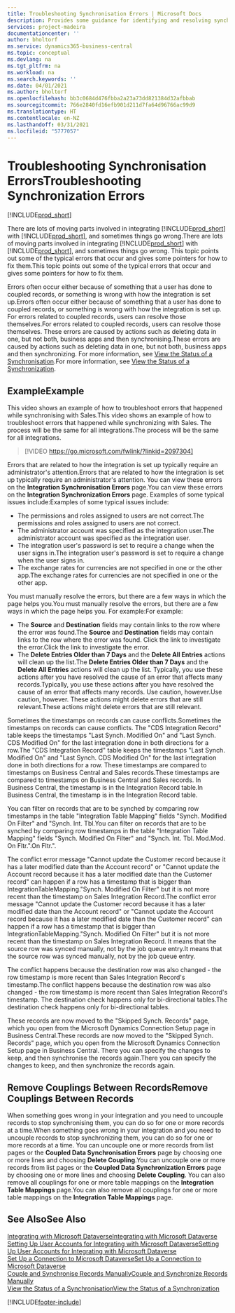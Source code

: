 ```yaml
---
title: Troubleshooting Synchronisation Errors | Microsoft Docs
description: Provides some guidance for identifying and resolving synchronisation errors.
services: project-madeira
documentationcenter: ''
author: bholtorf
ms.service: dynamics365-business-central
ms.topic: conceptual
ms.devlang: na
ms.tgt_pltfrm: na
ms.workload: na
ms.search.keywords: ''
ms.date: 04/01/2021
ms.author: bholtorf
ms.openlocfilehash: bb3c0684d476fbba2a23a73dd821384d32afbbab
ms.sourcegitcommit: 766e2840fd16efb901d211d7fa64d96766ac99d9
ms.translationtype: HT
ms.contentlocale: en-NZ
ms.lasthandoff: 03/31/2021
ms.locfileid: "5777057"
---
```

# <a name="troubleshooting-synchronization-errors"></a><span data-ttu-id="6e4fc-103">Troubleshooting Synchronisation Errors</span><span class="sxs-lookup"><span data-stu-id="6e4fc-103">Troubleshooting Synchronization Errors</span></span>
[!INCLUDE[prod_short](includes/cc_data_platform_banner.md)]

<span data-ttu-id="6e4fc-104">There are lots of moving parts involved in integrating [!INCLUDE[prod_short](includes/prod_short.md)] with [!INCLUDE[prod_short](includes/cds_long_md.md)], and sometimes things go wrong.</span><span class="sxs-lookup"><span data-stu-id="6e4fc-104">There are lots of moving parts involved in integrating [!INCLUDE[prod_short](includes/prod_short.md)] with [!INCLUDE[prod_short](includes/cds_long_md.md)], and sometimes things go wrong.</span></span> <span data-ttu-id="6e4fc-105">This topic points out some of the typical errors that occur and gives some pointers for how to fix them.</span><span class="sxs-lookup"><span data-stu-id="6e4fc-105">This topic points out some of the typical errors that occur and gives some pointers for how to fix them.</span></span>

<span data-ttu-id="6e4fc-106">Errors often occur either because of something that a user has done to coupled records, or something is wrong with how the integration is set up.</span><span class="sxs-lookup"><span data-stu-id="6e4fc-106">Errors often occur either because of something that a user has done to coupled records, or something is wrong with how the integration is set up.</span></span> <span data-ttu-id="6e4fc-107">For errors related to coupled records, users can resolve those themselves.</span><span class="sxs-lookup"><span data-stu-id="6e4fc-107">For errors related to coupled records, users can resolve those themselves.</span></span> <span data-ttu-id="6e4fc-108">These errors are caused by actions such as deleting data in one, but not both, business apps and then synchronising.</span><span class="sxs-lookup"><span data-stu-id="6e4fc-108">These errors are caused by actions such as deleting data in one, but not both, business apps and then synchronizing.</span></span> <span data-ttu-id="6e4fc-109">For more information, see [View the Status of a Synchronisation](admin-how-to-view-synchronization-status.md).</span><span class="sxs-lookup"><span data-stu-id="6e4fc-109">For more information, see [View the Status of a Synchronization](admin-how-to-view-synchronization-status.md).</span></span>

## <a name="example"></a><span data-ttu-id="6e4fc-110">Example</span><span class="sxs-lookup"><span data-stu-id="6e4fc-110">Example</span></span>
<span data-ttu-id="6e4fc-111">This video shows an example of how to troubleshoot errors that happened while synchronising with Sales.</span><span class="sxs-lookup"><span data-stu-id="6e4fc-111">This video shows an example of how to troubleshoot errors that happened while synchronizing with Sales.</span></span> <span data-ttu-id="6e4fc-112">The process will be the same for all integrations.</span><span class="sxs-lookup"><span data-stu-id="6e4fc-112">The process will be the same for all integrations.</span></span> 

> [!VIDEO https://go.microsoft.com/fwlink/?linkid=2097304]

<span data-ttu-id="6e4fc-113">Errors that are related to how the integration is set up typically require an administrator's attention.</span><span class="sxs-lookup"><span data-stu-id="6e4fc-113">Errors that are related to how the integration is set up typically require an administrator's attention.</span></span> <span data-ttu-id="6e4fc-114">You can view these errors on the **Integration Synchronisation Errors** page.</span><span class="sxs-lookup"><span data-stu-id="6e4fc-114">You can view these errors on the **Integration Synchronization Errors** page.</span></span> <span data-ttu-id="6e4fc-115">Examples of some typical issues include:</span><span class="sxs-lookup"><span data-stu-id="6e4fc-115">Examples of some typical issues include:</span></span>  
  
* <span data-ttu-id="6e4fc-116">The permissions and roles assigned to users are not correct.</span><span class="sxs-lookup"><span data-stu-id="6e4fc-116">The permissions and roles assigned to users are not correct.</span></span>  
* <span data-ttu-id="6e4fc-117">The administrator account was specified as the integration user.</span><span class="sxs-lookup"><span data-stu-id="6e4fc-117">The administrator account was specified as the integration user.</span></span>  
* <span data-ttu-id="6e4fc-118">The integration user's password is set to require a change when the user signs in.</span><span class="sxs-lookup"><span data-stu-id="6e4fc-118">The integration user's password is set to require a change when the user signs in.</span></span>  
* <span data-ttu-id="6e4fc-119">The exchange rates for currencies are not specified in one or the other app.</span><span class="sxs-lookup"><span data-stu-id="6e4fc-119">The exchange rates for currencies are not specified in one or the other app.</span></span>  
  
<span data-ttu-id="6e4fc-120">You must manually resolve the errors, but there are a few ways in which the page helps you.</span><span class="sxs-lookup"><span data-stu-id="6e4fc-120">You must manually resolve the errors, but there are a few ways in which the page helps you.</span></span> <span data-ttu-id="6e4fc-121">For example:</span><span class="sxs-lookup"><span data-stu-id="6e4fc-121">For example:</span></span>  

* <span data-ttu-id="6e4fc-122">The **Source** and **Destination** fields may contain links to the row where the error was found.</span><span class="sxs-lookup"><span data-stu-id="6e4fc-122">The **Source** and **Destination** fields may contain links to the row where the error was found.</span></span> <span data-ttu-id="6e4fc-123">Click the link to investigate the error.</span><span class="sxs-lookup"><span data-stu-id="6e4fc-123">Click the link to investigate the error.</span></span>  
* <span data-ttu-id="6e4fc-124">The **Delete Entries Older than 7 Days** and the **Delete All Entries** actions will clean up the list.</span><span class="sxs-lookup"><span data-stu-id="6e4fc-124">The **Delete Entries Older than 7 Days** and the **Delete All Entries** actions will clean up the list.</span></span> <span data-ttu-id="6e4fc-125">Typically, you use these actions after you have resolved the cause of an error that affects many records.</span><span class="sxs-lookup"><span data-stu-id="6e4fc-125">Typically, you use these actions after you have resolved the cause of an error that affects many records.</span></span> <span data-ttu-id="6e4fc-126">Use caution, however.</span><span class="sxs-lookup"><span data-stu-id="6e4fc-126">Use caution, however.</span></span> <span data-ttu-id="6e4fc-127">These actions might delete errors that are still relevant.</span><span class="sxs-lookup"><span data-stu-id="6e4fc-127">These actions might delete errors that are still relevant.</span></span>

<span data-ttu-id="6e4fc-128">Sometimes the timestamps on records can cause conflicts.</span><span class="sxs-lookup"><span data-stu-id="6e4fc-128">Sometimes the timestamps on records can cause conflicts.</span></span> <span data-ttu-id="6e4fc-129">The "CDS Integration Record" table keeps the timestamps "Last Synch. Modified On" and "Last Synch. CDS Modified On" for the last integration done in both directions for a row.</span><span class="sxs-lookup"><span data-stu-id="6e4fc-129">The "CDS Integration Record" table keeps the timestamps "Last Synch. Modified On" and "Last Synch. CDS Modified On" for the last integration done in both directions for a row.</span></span> <span data-ttu-id="6e4fc-130">These timestamps are compared to timestamps on Business Central and Sales records.</span><span class="sxs-lookup"><span data-stu-id="6e4fc-130">These timestamps are compared to timestamps on Business Central and Sales records.</span></span> <span data-ttu-id="6e4fc-131">In Business Central, the timestamp is in the Integration Record table.</span><span class="sxs-lookup"><span data-stu-id="6e4fc-131">In Business Central, the timestamp is in the Integration Record table.</span></span>

<span data-ttu-id="6e4fc-132">You can filter on records that are to be synched by comparing row timestamps in the table "Integration Table Mapping" fields "Synch. Modified On Filter" and "Synch. Int. Tbl.</span><span class="sxs-lookup"><span data-stu-id="6e4fc-132">You can filter on records that are to be synched by comparing row timestamps in the table "Integration Table Mapping" fields "Synch. Modified On Filter" and "Synch. Int. Tbl.</span></span> <span data-ttu-id="6e4fc-133">Mod.</span><span class="sxs-lookup"><span data-stu-id="6e4fc-133">Mod.</span></span> <span data-ttu-id="6e4fc-134">On Fltr.".</span><span class="sxs-lookup"><span data-stu-id="6e4fc-134">On Fltr.".</span></span>

<span data-ttu-id="6e4fc-135">The conflict error message "Cannot update the Customer record because it has a later modified date than the Account record" or "Cannot update the Account record because it has a later modified date than the Customer record" can happen if a row has a timestamp that is bigger than IntegrationTableMapping."Synch. Modified On Filter" but it is not more recent than the timestamp on Sales Integration Record.</span><span class="sxs-lookup"><span data-stu-id="6e4fc-135">The conflict error message "Cannot update the Customer record because it has a later modified date than the Account record" or "Cannot update the Account record because it has a later modified date than the Customer record" can happen if a row has a timestamp that is bigger than IntegrationTableMapping."Synch. Modified On Filter" but it is not more recent than the timestamp on Sales Integration Record.</span></span> <span data-ttu-id="6e4fc-136">It means that the source row was synced manually, not by the job queue entry.</span><span class="sxs-lookup"><span data-stu-id="6e4fc-136">It means that the source row was synced manually, not by the job queue entry.</span></span> 

<span data-ttu-id="6e4fc-137">The conflict happens because the destination row was also changed  - the row timestamp is more recent than Sales Integration Record's timestamp.</span><span class="sxs-lookup"><span data-stu-id="6e4fc-137">The conflict happens because the destination row was also changed  - the row timestamp is more recent than Sales Integration Record's timestamp.</span></span> <span data-ttu-id="6e4fc-138">The destination check happens only for bi-directional tables.</span><span class="sxs-lookup"><span data-stu-id="6e4fc-138">The destination check happens only for bi-directional tables.</span></span> 

<span data-ttu-id="6e4fc-139">These records are now moved to the "Skipped Synch. Records" page, which you open from the Microsoft Dynamics Connection Setup page in Business Central.</span><span class="sxs-lookup"><span data-stu-id="6e4fc-139">These records are now moved to the "Skipped Synch. Records" page, which you open from the Microsoft Dynamics Connection Setup page in Business Central.</span></span> <span data-ttu-id="6e4fc-140">There you can specify the changes to keep, and then synchronise the records again.</span><span class="sxs-lookup"><span data-stu-id="6e4fc-140">There you can specify the changes to keep, and then synchronize the records again.</span></span>

## <a name="remove-couplings-between-records"></a><span data-ttu-id="6e4fc-141">Remove Couplings Between Records</span><span class="sxs-lookup"><span data-stu-id="6e4fc-141">Remove Couplings Between Records</span></span>
<span data-ttu-id="6e4fc-142">When something goes wrong in your integration and you need to uncouple records to stop synchronising them, you can do so for one or more records at a time.</span><span class="sxs-lookup"><span data-stu-id="6e4fc-142">When something goes wrong in your integration and you need to uncouple records to stop synchronizing them, you can do so for one or more records at a time.</span></span> <span data-ttu-id="6e4fc-143">You can uncouple one or more records from list pages or the **Coupled Data Synchronisation Errors** page by choosing one or more lines and choosing **Delete Coupling**.</span><span class="sxs-lookup"><span data-stu-id="6e4fc-143">You can uncouple one or more records from list pages or the **Coupled Data Synchronization Errors** page by choosing one or more lines and choosing **Delete Coupling**.</span></span> <span data-ttu-id="6e4fc-144">You can also remove all couplings for one or more table mappings on the **Integration Table Mappings** page.</span><span class="sxs-lookup"><span data-stu-id="6e4fc-144">You can also remove all couplings for one or more table mappings on the **Integration Table Mappings** page.</span></span> 

## <a name="see-also"></a><span data-ttu-id="6e4fc-145">See Also</span><span class="sxs-lookup"><span data-stu-id="6e4fc-145">See Also</span></span>
[<span data-ttu-id="6e4fc-146">Integrating with Microsoft Dataverse</span><span class="sxs-lookup"><span data-stu-id="6e4fc-146">Integrating with Microsoft Dataverse</span></span>](admin-prepare-dynamics-365-for-sales-for-integration.md)  
[<span data-ttu-id="6e4fc-147">Setting Up User Accounts for Integrating with Microsoft Dataverse</span><span class="sxs-lookup"><span data-stu-id="6e4fc-147">Setting Up User Accounts for Integrating with Microsoft Dataverse</span></span>](admin-setting-up-integration-with-dynamics-sales.md)  
[<span data-ttu-id="6e4fc-148">Set Up a Connection to Microsoft Dataverse</span><span class="sxs-lookup"><span data-stu-id="6e4fc-148">Set Up a Connection to Microsoft Dataverse</span></span>](admin-how-to-set-up-a-dynamics-crm-connection.md)  
[<span data-ttu-id="6e4fc-149">Couple and Synchronise Records Manually</span><span class="sxs-lookup"><span data-stu-id="6e4fc-149">Couple and Synchronize Records Manually</span></span>](admin-how-to-couple-and-synchronize-records-manually.md)  
[<span data-ttu-id="6e4fc-150">View the Status of a Synchronisation</span><span class="sxs-lookup"><span data-stu-id="6e4fc-150">View the Status of a Synchronization</span></span>](admin-how-to-view-synchronization-status.md)  


[!INCLUDE[footer-include](includes/footer-banner.md)]